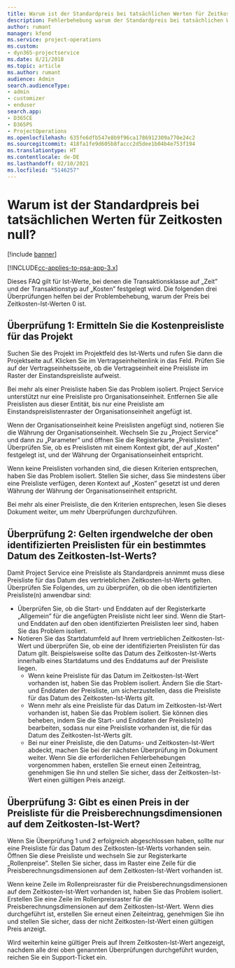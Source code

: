 ```yaml
---
title: Warum ist der Standardpreis bei tatsächlichen Werten für Zeitkosten null?
description: Fehlerbehebung warum der Standardpreis bei tatsächlichen Werten für Zeitkosten null ist.
author: rumant
manager: kfend
ms.service: project-operations
ms.custom:
- dyn365-projectservice
ms.date: 8/21/2018
ms.topic: article
ms.author: rumant
audience: Admin
search.audienceType:
- admin
- customizer
- enduser
search.app:
- D365CE
- D365PS
- ProjectOperations
ms.openlocfilehash: 635fe6dfb547e8b9f96ca1786912309a770e24c2
ms.sourcegitcommit: 418fa1fe9d605b8faccc2d5dee1b04b4e753f194
ms.translationtype: HT
ms.contentlocale: de-DE
ms.lasthandoff: 02/10/2021
ms.locfileid: "5146257"
---
```

# <a name="why-is-the-price-defaulting-to-zero-on-time-cost-actuals"></a>Warum ist der Standardpreis bei tatsächlichen Werten für Zeitkosten null?

[!include [banner](../includes/psa-now-project-operations.md)]

[!INCLUDE[cc-applies-to-psa-app-3.x](../includes/cc-applies-to-psa-app-3x.md)]

Dieses FAQ gilt für Ist-Werte, bei denen die Transaktionsklasse auf „Zeit” und der Transaktionstyp auf „Kosten” festgelegt wird. Die folgenden drei Überprüfungen helfen bei der Problembehebung, warum der Preis bei Zeitkosten-Ist-Werten 0 ist.
 
## <a name="check-1-identify-the-cost-price-list-for-the-project"></a>Überprüfung 1: Ermitteln Sie die Kostenpreisliste für das Projekt

Suchen Sie des Projekt im Projektfeld des Ist-Werts und rufen Sie dann die Projektseite auf. Klicken Sie im Vertragseinheitenlink in das Feld. Prüfen Sie auf der Vertragseinheitsseite, ob die Vertragseinheit eine Preisliste im Raster der Einstandspreisliste aufweist.

Bei mehr als einer Preisliste haben Sie das Problem isoliert. Project Service unterstützt nur eine Preisliste pro Organisationseinheit. Entfernen Sie alle Preislisten aus dieser Entität, bis nur eine Preisliste am Einstandspreislistenraster der Organisationseinheit angefügt ist.

Wenn der Organisationseinheit keine Preislisten angefügt sind, notieren Sie die Währung der Organisationseinheit. Wechseln Sie zu „Project Service” und dann zu „Parameter” und öffnen Sie die Registerkarte „Preislisten”. Überprüfen Sie, ob es Preislisten mit einem Kontext gibt, der auf „Kosten” festgelegt ist, und der Währung der Organisationseinheit entspricht.
 
Wenn keine Preislisten vorhanden sind, die diesen Kriterien entsprechen, haben Sie das Problem isoliert. Stellen Sie sicher, dass Sie mindestens über eine Preisliste verfügen, deren Kontext auf „Kosten” gesetzt ist und deren Währung der Währung der Organisationseinheit entspricht.

Bei mehr als einer Preisliste, die den Kriterien entsprechen, lesen Sie dieses Dokument weiter, um mehr Überprüfungen durchzuführen.

## <a name="check-2-are-any-of-the-price-lists-identified-above-valid-for-the-specific-date-of-the-time-cost-actual"></a>Überprüfung 2: Gelten irgendwelche der oben identifizierten Preislisten für ein bestimmtes Datum des Zeitkosten-Ist-Werts?

Damit Project Service eine Preisliste als Standardpreis annimmt muss diese Preisliste für das Datum des vertrieblichen Zeitkosten-Ist-Werts gelten. Überprüfen Sie Folgendes, um zu überprüfen, ob die oben identifizierten Preisliste(n) anwendbar sind:

- Überprüfen Sie, ob die Start- und Enddaten auf der Registerkarte „Allgemein” für die angefügten Preisliste nicht leer sind. Wenn die Start- und Enddaten auf den oben identifizierten Preislisten leer sind, haben Sie das Problem isoliert. 
- Notieren Sie das Startdatumfeld auf Ihrem vertrieblichen Zeitkosten-Ist-Wert und überprüfen Sie, ob eine der identifizierten Preislisten für das Datum gilt. Beispielsweise sollte das Datum des Zeitkosten-Ist-Werts innerhalb eines Startdatums und des Enddatums auf der Preisliste liegen. 
    - Wenn keine Preisliste für das Datum im Zeitkosten-Ist-Wert vorhanden ist, haben Sie das Problem isoliert. Ändern Sie die Start- und Enddaten der Preisliste, um sicherzustellen, dass die Preisliste für das Datum des Zeitkosten-Ist-Werts gilt. 
    - Wenn mehr als eine Preisliste für das Datum im Zeitkosten-Ist-Wert vorhanden ist, haben Sie das Problem isoliert. Sie können dies beheben, indem Sie die Start- und Enddaten der Preisliste(n) bearbeiten, sodass nur eine Preisliste vorhanden ist, die für das Datum des Zeitkosten-Ist-Werts gilt. 
    - Bei nur einer Preisliste, die den Datums- und Zeitkosten-Ist-Wert abdeckt, machen Sie bei der nächsten Überprüfung im Dokument weiter.
Wenn Sie die erforderlichen Fehlerbehebungen vorgenommen haben, erstellen Sie erneut einen Zeiteintrag, genehmigen Sie ihn und stellen Sie sicher, dass der Zeitkosten-Ist-Wert einen gültigen Preis anzeigt.

## <a name="check-3-is-there-a-price-in-the-price-list-for-the-pricing-dimensions-on-the-time-cost-actual"></a>Überprüfung 3: Gibt es einen Preis in der Preisliste für die Preisberechnungsdimensionen auf dem Zeitkosten-Ist-Wert?

Wenn Sie Überprüfung 1 und 2 erfolgreich abgeschlossen haben, sollte nur eine Preisliste für das Datum des Zeitkosten-Ist-Werts vorhanden sein. Öffnen Sie diese Preisliste und wechseln Sie zur Registerkarte „Rollenpreise”. Stellen Sie sicher, dass im Raster eine Zeile für die Preisberechnungsdimensionen auf dem Zeitkosten-Ist-Wert vorhanden ist.

Wenn keine Zeile im Rollenpreisraster für die Preisberechnungsdimensionen auf dem Zeitkosten-Ist-Wert vorhanden ist, haben Sie das Problem isoliert. Erstellen Sie eine Zeile im Rollenpreisraster für die Preisberechnungsdimensionen auf dem Zeitkosten-Ist-Wert. Wenn dies durchgeführt ist, erstellen Sie erneut einen Zeiteintrag, genehmigen Sie ihn und stellen Sie sicher, dass der nicht Zeitkosten-Ist-Wert einen gültigen Preis anzeigt.
 
Wird weiterhin keine gültiger Preis auf Ihrem Zeitkosten-Ist-Wert angezeigt, nachdem alle drei oben genannten Überprüfungen durchgeführt wurden, reichen Sie ein Support-Ticket ein.



